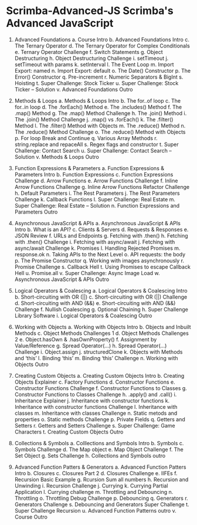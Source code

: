 # Scrimba-Advanced-JS Scrimba's Advanced JavaScript

  1.	Advanced Foundations
    a.	Course Intro
    b.	Advanced Foundations Intro
    c.	The Ternary Operator
    d.	The Ternary Operator for Complex Conditionals
    e.	Ternary Operator Challenge
    f.	Switch Statements
    g.	Object Destructuring
    h.	Object Destructuring Challenge
    i.	setTimeout
    j.	setTimeout with params
    k.	setInterval
    l.	The Event Loop
    m.	Import Export: named
    n.	Import Export: default
    o.	The Date() Constructor
    p.	The Error() Constructor
    q.	Pre-increment
    r.	Numeric Separators & BigInt
    s.	Hoisting
    t.	Super Challenge: Stock Ticker
    u.	Super Challenge: Stock Ticker – Solution
    v.	Advanced Foundations Outro
  2.	Methods & Loops
    a.	Methods & Loops Intro
    b.	The for..of loop
    c.	The for..in loop
    d.	The .forEach() Method
    e.	The .includes() Method
    f.	The .map() Method
    g.	The .map() Method Challenge
    h.	The .join() Method
    i.	The .join() Method Challenge
    j.	.map() vs .forEach()
    k.	The .filter() Method
    l.	The .filter() Method with Objects
    m.	The .reduce() Method
    n.	The .reduce() Method Challenge
    o.	The .reduce() Method with Objects
    p.	For loop Break and Continue
    q.	Various Array Methods
    r.	string.replace and repaceAll
    s.	Regex flags and constructor
    t.	Super Challenge: Contact Search
    u.	Super Challenge: Contact Search – Solution
    v.	Methods & Loops Outro

  3.	Function Expressions & Parameters
    a.	Function Expressions & Parameters Intro
    b.	Function Expressions
    c.	Function Expressions Challenge
    d.	Arrow Functions
    e.	Arrow Functions Challenge
    f.	Inline Arrow Functions Challenge
    g.	Inline Arrow Functions Refactor Challenge
    h.	Default Parameters
    i.	The Rest Parameters
    j.	The Rest Parameters Challenge
    k.	Callback Functions
    l.	Super Challenge: Real Estate
    m.	Super Challenge: Real Estate – Solution
    n.	Function Expressions and Parameters Outro

  4.	Asynchronous JavaScript & APIs
a.	Asynchronous JavaScript  & APIs Intro
b.	What is an API?
c.	Clients & Servers
d.	Requests & Responses
e.	JSON Review
f.	URLs and Endpoints
g.	Fetching with .then()
h.	Fetching with .then() Challenge
i.	Fetching with async/await
j.	Fetching with async/await Challenge
k.	Promises
l.	Handling Rejected Promises
m.	response.ok
n.	Taking APIs to the Next Level
o.	API requests: the body
p.	The Promise Constructor
q.	Working with images asynchronously
r.	Promise Challenge
s.	Callback Hell
t.	Using Promises to escape Callback Hell
u.	Promise.all
v.	Super Challenge: Async Image Load
w.	Asynchronous JavaScript & APIs Outro
5.	Logical Operators & Coalescing
a.	Logical Operators & Coalescing Intro
b.	Short-circuiting with OR (||)
c.	Short-circuiting with OR (||) Challenge
d.	Short-circuiting with AND (&&)
e.	Short-circuiting with AND (&&) Challenge
f.	Nullish Coalescing
g.	Optional Chaining
h.	Super Challenge Library Software
i.	Logical Operators & Coalescing Outro
6.	Working with Objects
a.	Working with Objects Intro
b.	Objects and Inbuilt Methods
c.	Object Methods Challenges 1
d.	Object Methods Challenges 2
e.	Object.hasOwn & .hasOwnProperty()
f.	Assignment by Value/Reference
g.	Spread Operator(…)
h.	Spread Operator(…) Challenge
i.	 Object.assign
j.	structuredClone
k.	Objects with Methods and ‘this’
l.	Binding ‘this’
m.	Binding ‘this’ Challenge
n.	Working with Objects Outro
7.	Creating Custom Objects
a.	Creating Custom Objects Intro
b.	Creating Objects Explainer
c.	Factory Functions
d.	Constructor Functions
e.	Constructor Functions Challenge
f.	Constructor Functions to Classes
g.	Constructor Functions to Classes Challenge
h.	.apply() and .call()
i.	Inheritance Explainer
j.	Inheritance with constructor functions
k.	Inheritance with constructor functions Challenge
l.	Inheritance with classes
m.	Inheritance with classes Challenge
n.	Static metods and properties
o.	Static methods Challenge
p.	Private Fields
q.	Getters and Setters
r.	Getters and Setters Challenge
s.	Super Challenge: Game Characters
t.	Creating Custom Objects Outro
8.	Collections & Symbols
a.	Colllections and Symbols Intro
b.	Symbols
c.	Symbols Challenge
d.	The Map object
e.	Map Object Challenge
f.	The Set Object
g.	Sets Challenge
h.	Collections and Symbols outro
9.	Advanced Function Patters & Generators
a.	Advanced Function Patters Intro
b.	Closures
c.	Closures Part 2
d.	Closures Challenge
e.	IIFEs
f.	Recursion Basic Example
g.	Rcursion Sum all numbers
h.	Recursion and Unwinding
i.	Recursion Challenge
j.	Currying
k.	Currying Partial Application
l.	Currying challenge
m.	Throttling and Debouncing
n.	Throttling
o.	Throttling Debug Challenge
p.	Debouncing
q.	Generators
r.	Generators Challenge
s.	Debouncing and Generators Super Challenge
t.	Super Challenge Recursion
u.	Advanced Function Patterns outro
v.	Course Outro

